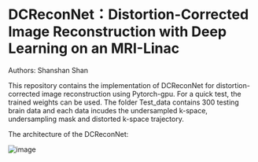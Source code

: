 # DCReconNet：Distortion-Corrected Image Reconstruction with Deep Learning on an MRI-Linac
Authors: Shanshan Shan

This repository contains the implementation of DCReconNet for distortion-corrected image reconstruction using Pytorch-gpu. For a quick test, the trained weights can be used. The folder Test_data contains 300 testing brain data and each data incudes the undersampled k-space, undersampling mask and distorted k-space trajectory.

The architecture of the DCReconNet:

![image](https://user-images.githubusercontent.com/87370725/164216321-fdc579fd-5d47-472d-81a6-75dd0cdbb530.png)



